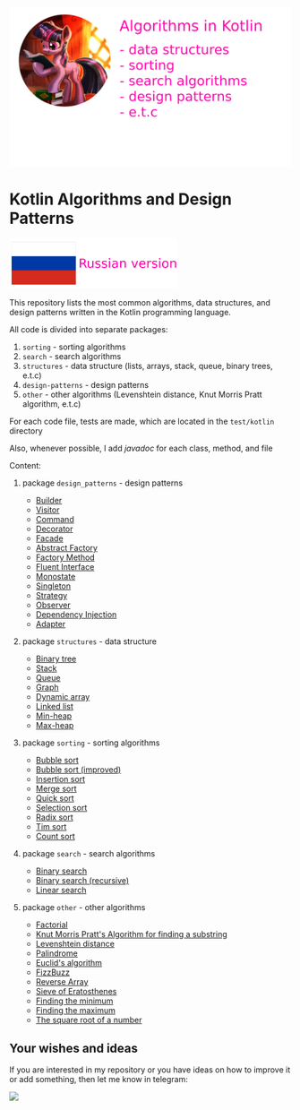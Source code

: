 ![Алгоритмы на Kotlin](/assets/algo_logo.png)

# Kotlin Algorithms and Design Patterns

<a href="/README_ru.md" target="_blank"><img src="/assets/russian_version.png" width="300px" /></a>

This repository lists the most common algorithms, data structures, and design patterns written in the Kotlin programming language.

All code is divided into separate packages:

1. <code>sorting</code> - sorting algorithms
2. <code>search</code> - search algorithms
3. <code>structures</code> - data structure (lists, arrays, stack, queue, binary trees, e.t.c)
4. <code>design-patterns</code> - design patterns
5. <code>other</code> - other algorithms (Levenshtein distance, Knut Morris Pratt algorithm, e.t.c)

For each code file, tests are made, which are located in the <code>test/kotlin</code> directory

Also, whenever possible, I add *javadoc* for each class, method, and file

Content:

1. package <code>design_patterns</code> - design patterns
    * [Builder](/src/main/kotlin/design_patterns/Builder.kt)
    * [Visitor](/src/main/kotlin/design_patterns/Visitor.kt)
    * [Command](/src/main/kotlin/design_patterns/Command.kt)
    * [Decorator](/src/main/kotlin/design_patterns/Decorator.kt)
    * [Facade](/src/main/kotlin/design_patterns/Facade.kt)
    * [Abstract Factory](/src/main/kotlin/design_patterns/Abstract%20Factory.kt)
    * [Factory Method](/src/main/kotlin/design_patterns/Factory%20Method.kt)
    * [Fluent Interface](/src/main/kotlin/design_patterns/Fluent%20Interface%20Pattern.kt)
    * [Monostate](/src/main/kotlin/design_patterns/Monostate.kt)
    * [Singleton](/src/main/kotlin/design_patterns/Singleton.kt)
    * [Strategy](/src/main/kotlin/design_patterns/Strategy.kt)
    * [Observer](/src/main/kotlin/design_patterns/Observer.kt)
    * [Dependency Injection](/src/main/kotlin/design_patterns/Dependency%20%20Injection.kt)
    * [Adapter](/src/main/kotlin/design_patterns/Adapter.kt)

2. package <code>structures</code> - data structure
    * [Binary tree](/src/main/kotlin/structures/BinaryTree.kt)
    * [Stack](/src/main/kotlin/structures/Stack.kt)
    * [Queue](/src/main/kotlin/structures/Queue.kt)
    * [Graph](/src/main/kotlin/structures/Graph.kt)
    * [Dynamic array](/src/main/kotlin/structures/DynamicArray.kt)
    * [Linked list](/src/main/kotlin/structures/LinkedList.kt)
    * [Min-heap](/src/main/kotlin/structures/MinHeap.kt)
    * [Max-heap](/src/main/kotlin/structures/MaxHeap.kt)

3. package <code>sorting</code> - sorting algorithms
    * [Bubble sort](/src/main/kotlin/sorting/BubbleSort.kt)
    * [Bubble sort (improved)](/src/main/kotlin/sorting/BubbleSortImproved.kt)
    * [Insertion sort](/src/main/kotlin/sorting/InsertionSort.kt)
    * [Merge sort](/src/main/kotlin/sorting/MergeSort.kt)
    * [Quick sort](/src/main/kotlin/sorting/QuickSort.kt)
    * [Selection sort](/src/main/kotlin/sorting/SelectionSort.kt)
    * [Radix sort](/src/main/kotlin/sorting/RadixSort.kt)
    * [Tim sort](/src/main/kotlin/sorting/TimSort.kt)
    * [Count sort](/src/main/kotlin/sorting/CountSort.kt)

4. package <code>search</code> - search algorithms
    * [Binary search](/src/main/kotlin/search/BinarySearch.kt)
    * [Binary search (recursive)](/src/main/kotlin/search/BinarySearchRecursive.kt)
    * [Linear search](/src/main/kotlin/search/LinearSearch.kt)

5. package <code>other</code> - other algorithms
    * [Factorial](/src/main/kotlin/other/Factorial.kt)
    * [Knut Morris Pratt's Algorithm for finding a substring](/src/main/kotlin/other/KnuthMorrisPratt.kt)
    * [Levenshtein distance](/src/main/kotlin/other/LevensteinLength.kt)
    * [Palindrome](/src/main/kotlin/other/Palindrome.kt)
    * [Euclid's algorithm](/src/main/kotlin/other/Euclid.kt)
    * [FizzBuzz](/src/main/kotlin/other/FizzBuzz.kt)
    * [Reverse Array](/src/main/kotlin/other/ReverseArray.kt)
    * [Sieve of Eratosthenes](/src/main/kotlin/other/SieveOfEratosthenes.kt)
    * [Finding the minimum](/src/main/kotlin/other/Max.kt)
    * [Finding the maximum](/src/main/kotlin/other/Min.kt)
    * [The square root of a number](/src/main/kotlin/other/Sqrt.kt)

## Your wishes and ideas

If you are interested in my repository or you have ideas on how to improve it or add something, then let me know in telegram:

<a href="https://t.me/evitwilly"><img src="https://upload.wikimedia.org/wikipedia/commons/thumb/8/82/Telegram_logo.svg/1024px-Telegram_logo.svg.png" width=160 /></a>
